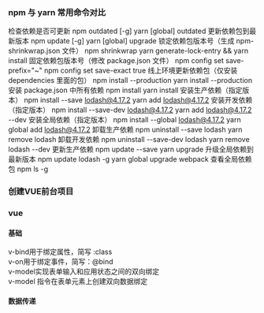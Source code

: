 ### npm 与 yarn 常用命令对比
检查依赖是否可更新
npm outdated [-g]
yarn [global] outdated
更新依赖包到最新版本
npm update [-g]
yarn [global] upgrade
锁定依赖包版本号（生成 npm-shrinkwrap.json 文件）
npm shrinkwrap
yarn generate-lock-entry && yarn install
固定依赖包版本号（修改 package.json 文件）
npm config set save-prefix="~"
npm config set save-exact true
线上环境更新依赖包（仅安装 dependencies 里面的包）
npm install --production
yarn install --production
安装 package.json 中所有依赖
npm install
yarn install
安装生产依赖（指定版本）
npm install --save lodash@4.17.2
yarn add lodash@4.17.2
安装开发依赖（指定版本）
npm install --save-dev lodash@4.17.2
yarn add lodash@4.17.2 --dev
安装全局依赖（指定版本）
npm install --global lodash@4.17.2
yarn global add lodash@4.17.2
卸载生产依赖
npm uninstall --save lodash
yarn remove lodash
卸载开发依赖
npm uninstall --save-dev lodash
yarn remove lodash --dev
更新生产依赖
npm update --save
yarn upgrade
升级全局依赖到最新版本
npm update lodash -g
yarn global upgrade webpack
查看全局依赖包
npm ls -g

### 创建VUE前台项目


### vue
#### 基础
v-bind用于绑定属性，简写 :class  
v-on用于绑定事件，简写：@bind  
v-model实现表单输入和应用状态之间的双向绑定  
v-model 指令在表单元素上创建双向数据绑定
#### 数据传递

